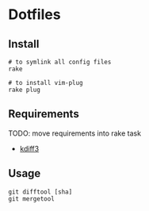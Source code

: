 # Dotfiles

## Install

    # to symlink all config files
    rake

    # to install vim-plug
    rake plug

## Requirements

TODO: move requirements into rake task

* [kdiff3](http://sourceforge.net/projects/kdiff3/files/kdiff3/)

## Usage
    git difftool [sha]
    git mergetool
